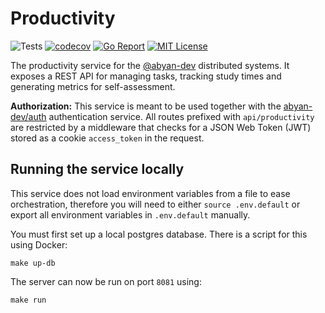# Productivity

![Tests](https://github.com/abyan-dev/productivity/actions/workflows/ci.yaml/badge.svg) [![codecov](https://codecov.io/gh/abyan-dev/productivity/graph/badge.svg?token=x81BnRLXAi)](https://codecov.io/gh/abyan-dev/productivity) [![Go Report](https://goreportcard.com/badge/abyan-dev/productivity)](https://goreportcard.com/report/abyan-dev/productivity) [![MIT License](https://img.shields.io/badge/license-MIT-blue.svg)](https://github.com/YanSystems/compiler/blob/main/LICENSE)

The productivity service for the [@abyan-dev](https://github.com/abyan-dev) distributed systems. It exposes a REST API for managing tasks, tracking study times and generating metrics for self-assessment. 

**Authorization:** This service is meant to be used together with the [abyan-dev/auth](https://github.com/abyan-dev/auth) authentication service. All routes prefixed with `api/productivity` are restricted by a middleware that checks for a JSON Web Token (JWT) stored as a cookie `access_token` in the request.

## Running the service locally

This service does not load environment variables from a file to ease orchestration, therefore you will need to either `source .env.default` or export all environment variables in `.env.default` manually.

You must first set up a local postgres database. There is a script for this using Docker:

```
make up-db
```

The server can now be run on port `8081` using:

```
make run
```
